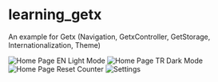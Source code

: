 # learning_getx
An example for Getx (Navigation, GetxController, GetStorage, Internationalization, Theme)

![Home Page EN Light Mode](https://i.ibb.co/MZDtXhg/Screenshot-1608850486.png)
![Home Page TR Dark Mode](https://i.ibb.co/LN1GJKd/Screenshot-1608850528.png)
![Home Page Reset Counter](https://i.ibb.co/k0SJrcc/Screenshot-1608850539.png)
![Settings](https://i.ibb.co/W3GvxJr/Screenshot-1608850554.png)
